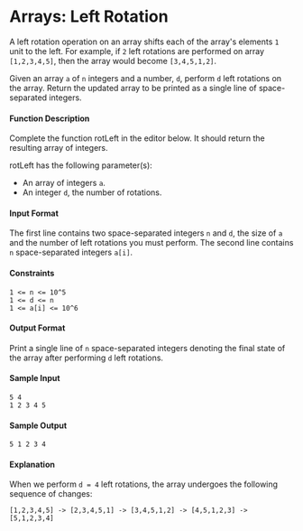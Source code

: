 # Arrays: Left Rotation

A left rotation operation on an array shifts each of the array's elements `1` unit to the left. For example, if `2` left rotations are performed on array `[1,2,3,4,5]`, then the array would become `[3,4,5,1,2]`.

Given an array `a` of `n` integers and a number, `d`, perform `d` left rotations on the array. Return the updated array to be printed as a single line of space-separated integers.

#### Function Description

Complete the function rotLeft in the editor below. It should return the resulting array of integers.

rotLeft has the following parameter(s):

* An array of integers `a`.
* An integer `d`, the number of rotations.

#### Input Format

The first line contains two space-separated integers `n` and `d`, the size of `a` and the number of left rotations you must perform. 
The second line contains `n` space-separated integers `a[i]`.

#### Constraints

```
1 <= n <= 10^5
1 <= d <= n
1 <= a[i] <= 10^6
```

#### Output Format

Print a single line of `n` space-separated integers denoting the final state of the array after performing `d` left rotations.

#### Sample Input
```
5 4
1 2 3 4 5
```

#### Sample Output

```
5 1 2 3 4
```
#### Explanation

When we perform `d = 4` left rotations, the array undergoes the following sequence of changes:
```
[1,2,3,4,5] -> [2,3,4,5,1] -> [3,4,5,1,2] -> [4,5,1,2,3] -> [5,1,2,3,4]
```